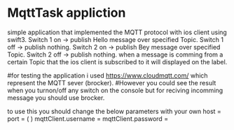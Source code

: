 # MqttTask appliction 
simple application that implemented the MQTT protocol with ios client using swift3.
Switch 1 on  -> publish Hello message over specified Topic.
Switch 1 off -> publish nothing.
Switch 2 on  -> publish Bey message over specified Topic.
Switch 2 off -> publish nothing.
when a message is comming from a certain Topic that the ios client is subscribed to it will displayed on the label.




#for testing the application i used https://www.cloudmqtt.com/ which represent the MQTT sever (brocker).
#However you could see the result when you turnon/off any switch on the console but for reciving incomming message you should use brocker.

to use this you should change the below parameters with your own
 host = 
 port = (   )
 mqttClient.username =
 mqttClient.password =
